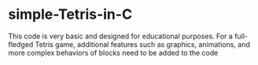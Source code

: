 # simple-Tetris-in-C
This code is very basic and designed for educational purposes. For a full-fledged Tetris game, additional features such as graphics, animations, and more complex behaviors of blocks need to be added to the code
